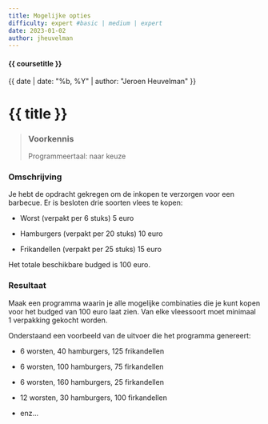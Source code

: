 ```yaml
---
title: Mogelijke opties
difficulty: expert #basic | medium | expert
date: 2023-01-02
author: jheuvelman
---
```


#### {{ coursetitle }}
{{ date | date: "%b, %Y" | author: "Jeroen Heuvelman" }}


# {{ title }}

> ### Voorkennis
> Programmeertaal: naar keuze

### Omschrijving
Je hebt de opdracht gekregen om de inkopen te verzorgen voor een
barbecue. Er is besloten drie soorten vlees te kopen:

- Worst (verpakt per 6 stuks) 5 euro

- Hamburgers (verpakt per 20 stuks) 10 euro

- Frikandellen (verpakt per 25 stuks) 15 euro

Het totale beschikbare budged is 100 euro.

### Resultaat
Maak een programma waarin je alle mogelijke combinaties die je kunt
kopen voor het budged van 100 euro laat zien. Van elke vleessoort moet
minimaal 1 verpakking gekocht worden.

Onderstaand een voorbeeld van de uitvoer die het programma genereert:

- 6 worsten, 40 hamburgers, 125 frikandellen

- 6 worsten, 100 hamburgers, 75 firkandellen

- 6 worsten, 160 hamburgers, 25 firkandellen

- 12 worsten, 30 hamburgers, 100 firkandellen

- enz...
